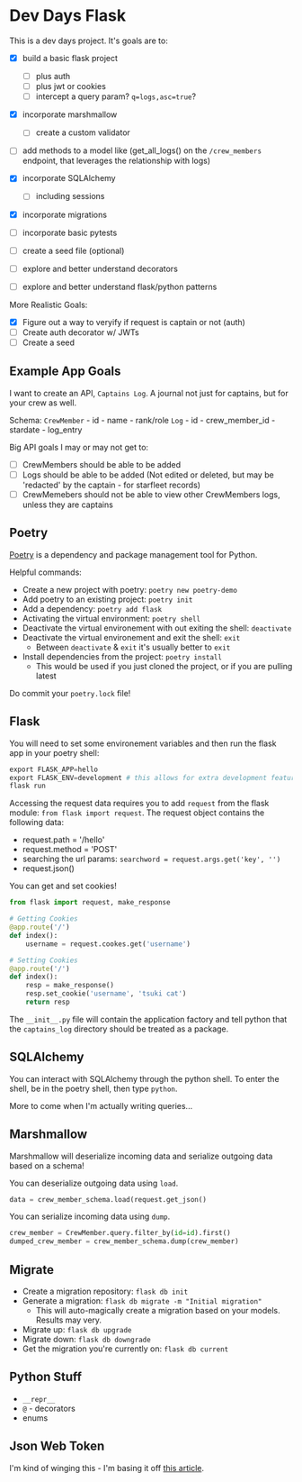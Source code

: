 # Dev Days Flask

This is a dev days project. It's goals are to:
- [x] build a basic flask project
    - [ ] plus auth 
    - [ ] plus jwt or cookies
    - [ ] intercept a query param? `q=logs,asc=true`?
- [x] incorporate marshmallow 
    - [ ] create a custom validator
- [ ] add methods to a model like (get_all_logs() on the `/crew_members` endpoint, that leverages the relationship with logs)
- [x] incorporate SQLAlchemy
    - [ ] including sessions
- [x] incorporate migrations
- [ ] incorporate basic pytests
- [ ] create a seed file (optional)
- [ ] explore and better understand decorators
- [ ] explore and better understand flask/python patterns


More Realistic Goals:
- [x] Figure out a way to veryify if request is captain or not (auth)
- [ ] Create auth decorator w/ JWTs 
- [ ] Create a seed 

## Example App Goals

I want to create an API, `Captains Log`. A journal not just for captains, but for your crew as well. 

Schema:
`CrewMember` 
    - id
    - name
    - rank/role
`Log`
    - id
    - crew_member_id
    - stardate
    - log_entry

Big API goals I may or may not get to:
- [ ] CrewMembers should be able to be added
- [ ] Logs should be able to be added (Not edited or deleted, but may be 'redacted' by the captain - for starfleet records)
- [ ] CrewMemebers should not be able to view other CrewMembers logs, unless they are captains

## Poetry

[Poetry](https://python-poetry.org/docs/) is a dependency and package management tool for Python.

Helpful commands:
- Create a new project with poetry: `poetry new poetry-demo`
- Add poetry to an existing project: `poetry init`
- Add a dependency: `poetry add flask`
- Activating the virtual environment: `poetry shell`
- Deactivate the virtual environement with out exiting the shell: `deactivate`
- Deactivate the virtual environement and exit the shell: `exit`
    - Between `deactivate` & `exit` it's usually better to `exit`
- Install dependencies from the project: `poetry install`
    - This would be used if you just cloned the project, or if you are pulling latest

Do commit your `poetry.lock` file! 

## Flask

You will need to set some environement variables and then run the flask app in your poetry shell:
```py
export FLASK_APP=hello
export FLASK_ENV=development # this allows for extra development features, like the flask debugger!
flask run
```

Accessing the request data requires you to add `request` from the flask module: `from flask import request`.
The request object contains the following data:
- request.path = '/hello'
- request.method = 'POST'
- searching the url params: `searchword = request.args.get('key', '')`
- request.json()

You can get and set cookies!
```py
from flask import request, make_response

# Getting Cookies
@app.route('/')
def index():
    username = request.cookes.get('username')

# Setting Cookies
@app.route('/')
def index():
    resp = make_response()
    resp.set_cookie('username', 'tsuki cat')
    return resp
```

The `__init__.py` file will contain the application factory and tell python that the `captains_log` directory should be treated as a package.

## SQLAlchemy

You can interact with SQLAlchemy through the python shell. To enter the shell, be in the poetry shell, then type `python`.

More to come when I'm actually writing queries...

## Marshmallow

Marshmallow will deserialize incoming data and serialize outgoing data based on a schema!

You can deserialize outgoing data using `load`. 
```py
data = crew_member_schema.load(request.get_json()
```

You can serialize incoming data using `dump`.
```py
crew_member = CrewMember.query.filter_by(id=id).first()
dumped_crew_member = crew_member_schema.dump(crew_member)
```

## Migrate

* Create a migration repository: `flask db init`
* Generate a migration: `flask db migrate -m "Initial migration"`
    * This will auto-magically create a migration based on your models. Results may very.
* Migrate up: `flask db upgrade`
* Migrate down: `flask db downgrade`
* Get the migration you're currently on: `flask db current`

## Python Stuff

* `__repr__`
* `@` - decorators
* enums

## Json Web Token

I'm kind of winging this - I'm basing it off [this article](https://realpython.com/token-based-authentication-with-flask/).
